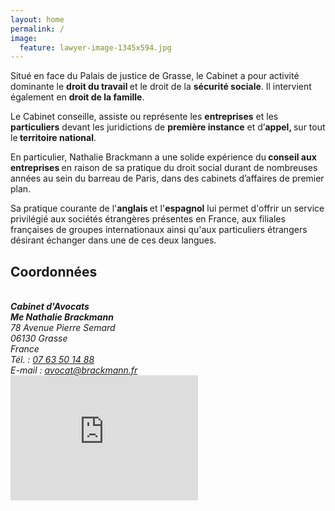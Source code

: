 ```yaml
---
layout: home
permalink: /
image:
  feature: lawyer-image-1345x594.jpg
---
```


<p>Situ&eacute; en face du Palais de justice de Grasse, le Cabinet a pour activit&eacute; dominante le <strong>droit du travail </strong>et le droit de la <strong>s&eacute;curit&eacute; sociale</strong>. Il intervient &eacute;galement en <strong>droit de la famille</strong>.</p>
<p>Le Cabinet conseille, assiste ou repr&eacute;sente les <strong>entreprises</strong> et les <strong>particuliers</strong> devant les juridictions de <strong>premi&egrave;re instance</strong> et d&rsquo;<strong>appel, </strong>sur tout le<strong> territoire national</strong>.</p>
<p>En particulier, Nathalie Brackmann a une solide exp&eacute;rience du<strong> conseil aux entreprises </strong>en raison de sa pratique du droit social durant de nombreuses ann&eacute;es au sein du barreau de Paris, dans des cabinets d&rsquo;affaires de premier plan.</p>
<p>Sa pratique courante de l'<strong>anglais </strong>et l'<strong>espagnol</strong> lui permet d'offrir un service privil&eacute;gi&eacute; aux soci&eacute;t&eacute;s &eacute;trang&egrave;res pr&eacute;sentes en France, aux filiales fran&ccedil;aises de groupes internationaux ainsi qu'aux particuliers &eacute;trangers d&eacute;sirant &eacute;changer dans une de ces deux langues.</p>


<div class="tile">
  <h2 class="post-title">Coordonn&eacute;es</h2>
      	<div class="span4">
    		<address>
    		<br>
          <strong>Cabinet d'Avocats</strong><br>
          <strong>Me Nathalie Brackmann</strong><br>
    			78 Avenue Pierre Semard<br>
    			06130 Grasse<br>
    			France<br>
			    T&eacute;l. : <a href="tel:+33763501488">07 63 50 14 88</a><br>
          E-mail : <a href="mailto:avocat@brackmann.fr">avocat@brackmann.fr</a>
    		</address>
		 <iframe src="https://www.google.com/maps/embed?pb=!1m18!1m12!1m3!1d2886.5997742816257!2d6.927673315144!3d43.65649457912123!2m3!1f0!2f0!3f0!3m2!1i1024!2i768!4f13.1!3m3!1m2!1s0x12cc28ad3c420e99%3A0x51f3334f407990fd!2s78+Avenue+Pierre+Semard%2C+06130+Grasse!5e0!3m2!1sen!2sfr!4v1462133512410" width="300" height="200" frameborder="0" style="border:0" allowfullscreen></iframe>
    	</div>
    
</div><!-- /.tiles -->

